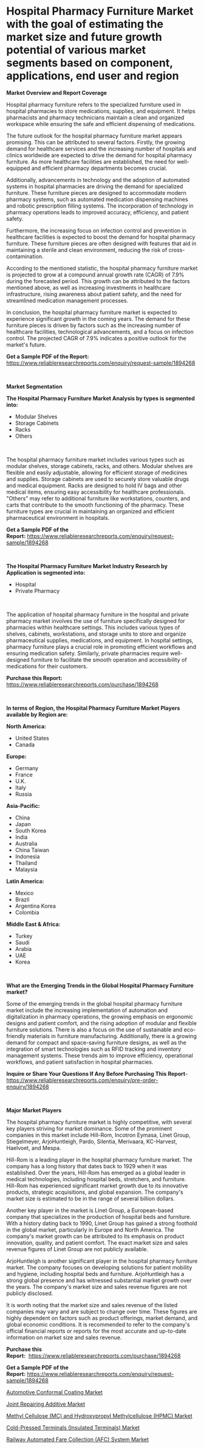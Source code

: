 <p><h1>Hospital Pharmacy Furniture Market with the goal of estimating the market size and future growth potential of various market segments based on component, applications, end user and region</h1></p><p><strong>Market Overview and Report Coverage</strong></p>
<p><p>Hospital pharmacy furniture refers to the specialized furniture used in hospital pharmacies to store medications, supplies, and equipment. It helps pharmacists and pharmacy technicians maintain a clean and organized workspace while ensuring the safe and efficient dispensing of medications.</p><p>The future outlook for the hospital pharmacy furniture market appears promising. This can be attributed to several factors. Firstly, the growing demand for healthcare services and the increasing number of hospitals and clinics worldwide are expected to drive the demand for hospital pharmacy furniture. As more healthcare facilities are established, the need for well-equipped and efficient pharmacy departments becomes crucial.</p><p>Additionally, advancements in technology and the adoption of automated systems in hospital pharmacies are driving the demand for specialized furniture. These furniture pieces are designed to accommodate modern pharmacy systems, such as automated medication dispensing machines and robotic prescription filling systems. The incorporation of technology in pharmacy operations leads to improved accuracy, efficiency, and patient safety.</p><p>Furthermore, the increasing focus on infection control and prevention in healthcare facilities is expected to boost the demand for hospital pharmacy furniture. These furniture pieces are often designed with features that aid in maintaining a sterile and clean environment, reducing the risk of cross-contamination.</p><p>According to the mentioned statistic, the hospital pharmacy furniture market is projected to grow at a compound annual growth rate (CAGR) of 7.9% during the forecasted period. This growth can be attributed to the factors mentioned above, as well as increasing investments in healthcare infrastructure, rising awareness about patient safety, and the need for streamlined medication management processes.</p><p>In conclusion, the hospital pharmacy furniture market is expected to experience significant growth in the coming years. The demand for these furniture pieces is driven by factors such as the increasing number of healthcare facilities, technological advancements, and a focus on infection control. The projected CAGR of 7.9% indicates a positive outlook for the market's future.</p></p>
<p><strong>Get a Sample PDF of the Report:</strong> <a href="https://www.reliableresearchreports.com/enquiry/request-sample/1894268">https://www.reliableresearchreports.com/enquiry/request-sample/1894268</a></p>
<p>&nbsp;</p>
<p><strong>Market Segmentation</strong></p>
<p><strong>The Hospital Pharmacy Furniture Market Analysis by types is segmented into:</strong></p>
<p><ul><li>Modular Shelves</li><li>Storage Cabinets</li><li>Racks</li><li>Others</li></ul></p>
<p>&nbsp;</p>
<p><p>The hospital pharmacy furniture market includes various types such as modular shelves, storage cabinets, racks, and others. Modular shelves are flexible and easily adjustable, allowing for efficient storage of medicines and supplies. Storage cabinets are used to securely store valuable drugs and medical equipment. Racks are designed to hold IV bags and other medical items, ensuring easy accessibility for healthcare professionals. "Others" may refer to additional furniture like workstations, counters, and carts that contribute to the smooth functioning of the pharmacy. These furniture types are crucial in maintaining an organized and efficient pharmaceutical environment in hospitals.</p></p>
<p><strong>Get a Sample PDF of the Report:</strong>&nbsp;<a href="https://www.reliableresearchreports.com/enquiry/request-sample/1894268">https://www.reliableresearchreports.com/enquiry/request-sample/1894268</a></p>
<p>&nbsp;</p>
<p><strong>The Hospital Pharmacy Furniture Market Industry Research by Application is segmented into:</strong></p>
<p><ul><li>Hospital</li><li>Private Pharmacy</li></ul></p>
<p>&nbsp;</p>
<p><p>The application of hospital pharmacy furniture in the hospital and private pharmacy market involves the use of furniture specifically designed for pharmacies within healthcare settings. This includes various types of shelves, cabinets, workstations, and storage units to store and organize pharmaceutical supplies, medications, and equipment. In hospital settings, pharmacy furniture plays a crucial role in promoting efficient workflows and ensuring medication safety. Similarly, private pharmacies require well-designed furniture to facilitate the smooth operation and accessibility of medications for their customers.</p></p>
<p><strong>Purchase this Report:</strong>&nbsp; <a href="https://www.reliableresearchreports.com/purchase/1894268">https://www.reliableresearchreports.com/purchase/1894268</a></p>
<p>&nbsp;</p>
<p><strong>In terms of Region, the Hospital Pharmacy Furniture Market Players available by Region are:</strong></p>
<p>
    <p> <strong> North America: </strong>
        <ul>
            <li>United States</li>
            <li>Canada</li>
        </ul>
        </p> 
    <p> <strong> Europe: </strong>
        <ul>
            <li>Germany</li>
            <li>France</li>
            <li>U.K.</li>
            <li>Italy</li>
            <li>Russia</li>
        </ul>
        </p> 
    <p> <strong> Asia-Pacific: </strong>
        <ul>
            <li>China</li>
            <li>Japan</li>
            <li>South Korea</li>
            <li>India</li>
            <li>Australia</li>
            <li>China Taiwan</li>
            <li>Indonesia</li>
            <li>Thailand</li>
            <li>Malaysia</li>
        </ul>
        </p> 
    <p> <strong> Latin America: </strong>
        <ul>
            <li>Mexico</li>
            <li>Brazil</li>
            <li>Argentina Korea</li>
            <li>Colombia</li>
        </ul>
        </p> 
    <p> <strong> Middle East & Africa: </strong>
        <ul>
            <li>Turkey</li>
            <li>Saudi</li>
            <li>Arabia</li>
            <li>UAE</li>
            <li>Korea</li>
        </ul>
    </p>
    </p>
<p>&nbsp;</p>
<p><strong>What are the Emerging Trends in the Global Hospital Pharmacy Furniture market?</strong></p>
<p><p>Some of the emerging trends in the global hospital pharmacy furniture market include the increasing implementation of automation and digitalization in pharmacy operations, the growing emphasis on ergonomic designs and patient comfort, and the rising adoption of modular and flexible furniture solutions. There is also a focus on the use of sustainable and eco-friendly materials in furniture manufacturing. Additionally, there is a growing demand for compact and space-saving furniture designs, as well as the integration of smart technologies such as RFID tracking and inventory management systems. These trends aim to improve efficiency, operational workflows, and patient satisfaction in hospital pharmacies.</p></p>
<p><strong>Inquire or Share Your Questions If Any Before Purchasing This Report</strong>- <a href="https://www.reliableresearchreports.com/enquiry/pre-order-enquiry/1894268">https://www.reliableresearchreports.com/enquiry/pre-order-enquiry/1894268</a></p>
<p>&nbsp;</p>
<p><strong>Major Market Players</strong></p>
<p><p>The hospital pharmacy furniture market is highly competitive, with several key players striving for market dominance. Some of the prominent companies in this market include Hill-Rom, Incotron Eymasa, Linet Group, Stiegelmeyer, ArjoHuntleigh, Pardo, Silentia, Merivaara, KC-Harvest, Haelvoet, and Mespa.</p><p>Hill-Rom is a leading player in the hospital pharmacy furniture market. The company has a long history that dates back to 1929 when it was established. Over the years, Hill-Rom has emerged as a global leader in medical technologies, including hospital beds, stretchers, and furniture. Hill-Rom has experienced significant market growth due to its innovative products, strategic acquisitions, and global expansion. The company's market size is estimated to be in the range of several billion dollars.</p><p>Another key player in the market is Linet Group, a European-based company that specializes in the production of hospital beds and furniture. With a history dating back to 1990, Linet Group has gained a strong foothold in the global market, particularly in Europe and North America. The company's market growth can be attributed to its emphasis on product innovation, quality, and patient comfort. The exact market size and sales revenue figures of Linet Group are not publicly available.</p><p>ArjoHuntleigh is another significant player in the hospital pharmacy furniture market. The company focuses on developing solutions for patient mobility and hygiene, including hospital beds and furniture. ArjoHuntleigh has a strong global presence and has witnessed substantial market growth over the years. The company's market size and sales revenue figures are not publicly disclosed.</p><p>It is worth noting that the market size and sales revenue of the listed companies may vary and are subject to change over time. These figures are highly dependent on factors such as product offerings, market demand, and global economic conditions. It is recommended to refer to the company's official financial reports or  reports for the most accurate and up-to-date information on market size and sales revenue.</p></p>
<p><strong>Purchase this Report:</strong>&nbsp;&nbsp;<a href="https://www.reliableresearchreports.com/purchase/1894268">https://www.reliableresearchreports.com/purchase/1894268</a></p>
<p></p>
<p><strong>Get a Sample PDF of the Report:</strong>&nbsp;<a href="https://www.reliableresearchreports.com/enquiry/request-sample/1894268">https://www.reliableresearchreports.com/enquiry/request-sample/1894268</a></p>
<p><p><a href="https://medium.com/@vidyap2912/automotive-conformal-coating-market-comprehensive-assessment-by-type-application-and-geography-9c9189d0511f">Automotive Conformal Coating Market</a></p><p><a href="https://medium.com/@v4171497/joint-repairing-additive-nbsp-market-focuses-on-market-share-size-and-projected-forecast-till-2030-13323829f1b7">Joint Repairing Additive Market</a></p><p><a href="https://www.linkedin.com/pulse/methyl-cellulose-mc-hydroxypropyl-methylcellulose-hpmc-tbybe/">Methyl Cellulose (MC) and Hydroxypropyl Methylcellulose (HPMC) Market</a></p><p><a href="https://www.linkedin.com/pulse/decoding-cold-pressed-terminals-insulated-market-deep-dive-wf6ge/">Cold-Pressed Terminals (Insulated Terminals) Market</a></p><p><a href="https://github.com/provorikovar/Market-Research-Report-List-1/blob/main/railway-automated-fare-collection-afc-system-market.md">Railway Automated Fare Collection (AFC) System Market</a></p></p>